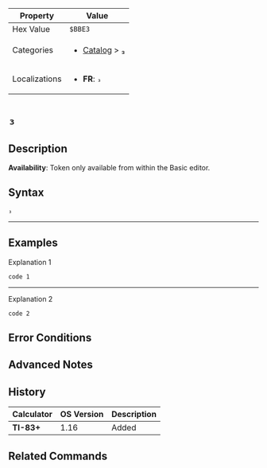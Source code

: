 | Property      | Value |
|---------------|-------|
| Hex Value     | `$BBE3`|
| Categories    | <ul><li>[Catalog](<../categories/Catalog.md>) > [₃](<../categories/Catalog.md#₃>)</li></ul> |
| Localizations | <ul><li><b>FR</b>: `₃`</li></ul> |

# `₃`

## Description



<b>Availability</b>: Token only available from within the Basic editor.

## Syntax
`₃`

<hr>

## Examples

Explanation 1
```ti-basic
code 1
```
---
Explanation 2
```ti-basic
code 2
```

## Error Conditions


## Advanced Notes


## History
| Calculator | OS Version | Description |
|------------|------------|-------------|
| <b>TI-83+</b> | 1.16 | Added

## Related Commands

    